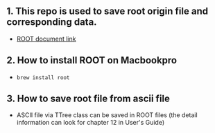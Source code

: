 ## 1. This repo is used to save root origin file and corresponding data.
  - [ROOT document link](https://root.cern.ch/doc/master/index.html)

## 2. How to install ROOT on Macbookpro
  - `brew install root`

## 3. How to save root file from ascii file
  - ASCII file via TTree class can be saved in ROOT files (the detail information can look for chapter 12 in User's Guide)
